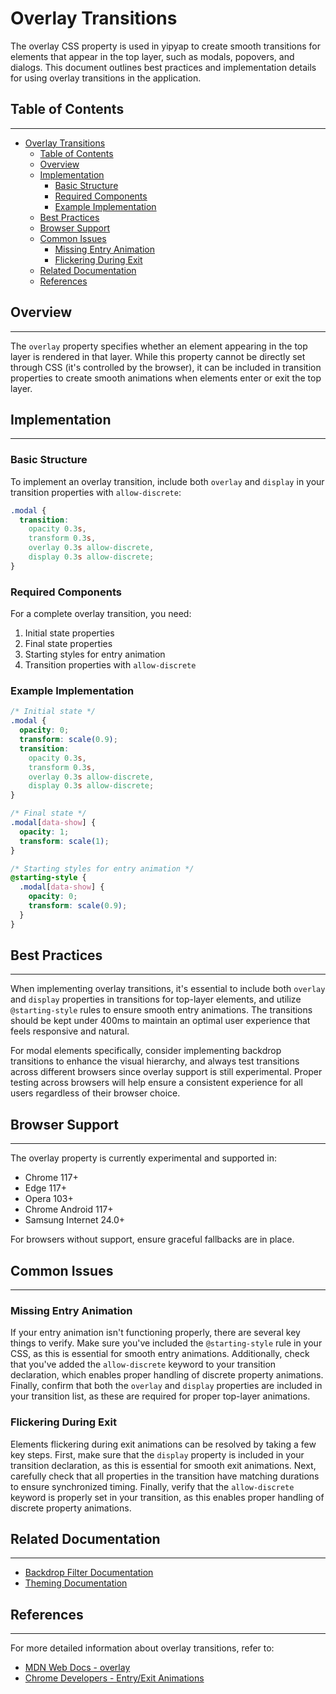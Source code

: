 # Overlay Transitions

The overlay CSS property is used in yipyap to create smooth transitions for elements that appear in the top layer, such as modals, popovers, and dialogs. This document outlines best practices and implementation details for using overlay transitions in the application.

## Table of Contents

---

- [Overlay Transitions](#overlay-transitions)
  - [Table of Contents](#table-of-contents)
  - [Overview](#overview)
  - [Implementation](#implementation)
    - [Basic Structure](#basic-structure)
    - [Required Components](#required-components)
    - [Example Implementation](#example-implementation)
  - [Best Practices](#best-practices)
  - [Browser Support](#browser-support)
  - [Common Issues](#common-issues)
    - [Missing Entry Animation](#missing-entry-animation)
    - [Flickering During Exit](#flickering-during-exit)
  - [Related Documentation](#related-documentation)
  - [References](#references)

## Overview

---

The `overlay` property specifies whether an element appearing in the top layer is rendered in that layer. While this property cannot be directly set through CSS (it's controlled by the browser), it can be included in transition properties to create smooth animations when elements enter or exit the top layer.

## Implementation

---

### Basic Structure

To implement an overlay transition, include both `overlay` and `display` in your transition properties with `allow-discrete`:

```css
.modal {
  transition:
    opacity 0.3s,
    transform 0.3s,
    overlay 0.3s allow-discrete,
    display 0.3s allow-discrete;
}
```

### Required Components

For a complete overlay transition, you need:

1. Initial state properties
2. Final state properties
3. Starting styles for entry animation
4. Transition properties with `allow-discrete`

### Example Implementation

```css
/* Initial state */
.modal {
  opacity: 0;
  transform: scale(0.9);
  transition:
    opacity 0.3s,
    transform 0.3s,
    overlay 0.3s allow-discrete,
    display 0.3s allow-discrete;
}

/* Final state */
.modal[data-show] {
  opacity: 1;
  transform: scale(1);
}

/* Starting styles for entry animation */
@starting-style {
  .modal[data-show] {
    opacity: 0;
    transform: scale(0.9);
  }
}
```

## Best Practices

---

When implementing overlay transitions, it's essential to include both `overlay` and `display` properties in transitions for top-layer elements, and utilize `@starting-style` rules to ensure smooth entry animations. The transitions should be kept under 400ms to maintain an optimal user experience that feels responsive and natural.

For modal elements specifically, consider implementing backdrop transitions to enhance the visual hierarchy, and always test transitions across different browsers since overlay support is still experimental. Proper testing across browsers will help ensure a consistent experience for all users regardless of their browser choice.

## Browser Support

---

The overlay property is currently experimental and supported in:

- Chrome 117+
- Edge 117+
- Opera 103+
- Chrome Android 117+
- Samsung Internet 24.0+

For browsers without support, ensure graceful fallbacks are in place.

## Common Issues

---

### Missing Entry Animation

If your entry animation isn't functioning properly, there are several key things to verify. Make sure you've included the `@starting-style` rule in your CSS, as this is essential for smooth entry animations. Additionally, check that you've added the `allow-discrete` keyword to your transition declaration, which enables proper handling of discrete property animations. Finally, confirm that both the `overlay` and `display` properties are included in your transition list, as these are required for proper top-layer animations.

### Flickering During Exit

Elements flickering during exit animations can be resolved by taking a few key steps. First, make sure that the `display` property is included in your transition declaration, as this is essential for smooth exit animations. Next, carefully check that all properties in the transition have matching durations to ensure synchronized timing. Finally, verify that the `allow-discrete` keyword is properly set in your transition, as this enables proper handling of discrete property animations.

## Related Documentation

---

- [Backdrop Filter Documentation](backdrop-filter.md)
- [Theming Documentation](theming.md)

## References

---

For more detailed information about overlay transitions, refer to:

- [MDN Web Docs - overlay](https://developer.mozilla.org/en-US/docs/Web/CSS/overlay)
- [Chrome Developers - Entry/Exit Animations](https://developer.chrome.com/blog/entry-exit-animations/)
